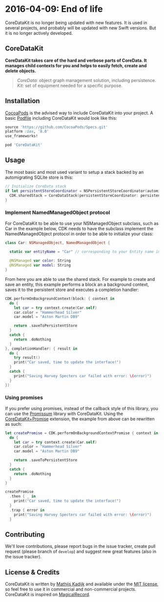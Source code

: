 # 2016-04-09: End of life

CoreDataKit is no longer being updated with new features. It is used in several projects, and probably will be updated with new Swift versions. But it is no longer actively developed.

## CoreDataKit

**CoreDataKit takes care of the hard and verbose parts of CoreData. It manages child contexts for you and helps to easily fetch, create and delete objects.**

> *CoreData:* object graph management solution, including persistence. *Kit:* set of equipment needed for a specific purpose.

## Installation

[CocoaPods](http://cocoapods.org) is the advised way to include CoreDataKit into your project. A basic [Podfile](http://cocoapods.org/#get_started) including CoreDataKit would look like this:

```ruby
source 'https://github.com/CocoaPods/Specs.git'
platform :ios, '8.0'
use_frameworks!

pod 'CoreDataKit'
```

## Usage

The most basic and most used variant to setup a stack backed by an automigrating SQLite store is this:
```swift
// Initialize CoreData stack
if let persistentStoreCoordinator = NSPersistentStoreCoordinator(automigrating: true) {
  CDK.sharedStack = CoreDataStack(persistentStoreCoordinator: persistentStoreCoordinator)
}
```

### Implement NamedManagedObject protocol

For CoreDataKit to be able to use your NSManagedObject subclass, such as Car in the example below, CDK needs to have the subclass implement the NamedManagedObject protocol in order to be able to initialize your class:

```swift
class Car: NSManagedObject, NamedManagedObject {

  static var entityName = "Car" // corresponding to your Entity name in your xcdatamodeld
  
  @NSManaged var color: String
  @NSManaged var model: String
}

```

From here you are able to use the shared stack. For example to create and save an entity, this example performs a block an a background context, saves it to the persistent store and executes a completion handler:
```swift
CDK.performOnBackgroundContext(block: { context in
  do {
    let car = try context.create(Car.self)
    car.color = "Hammerhead Silver"
    car.model = "Aston Martin DB9"

    return .saveToPersistentStore
  }
  catch {
    return .doNothing
  }
}, completionHandler: { result in
  do {
    try result()
    print("Car saved, time to update the interface!")
  }
  catch {
    print("Saving Harvey Specters car failed with error: \(error)")
  }
})
```

### Using promises

If you prefer using promises, instead of the callback style of this library, you can use the  [Promissum](https://github.com/tomlokhorst/Promissum) library with CoreDataKit. Using the [CoreDataKit+Promise](https://github.com/tomlokhorst/Promissum/blob/develop/extensions/PromissumExtensions/CoreDataKit%2BPromise.swift) extension, the example from above can be rewritten as such:
```swift
let createPromise = CDK.performOnBackgroundContextPromise { context in
  do {
    let car = try context.create(Car.self)
    car.color = "Hammerhead Silver"
    car.model = "Aston Martin DB9"

    return .saveToPersistentStore
  }
  catch {
    return .doNothing
  }
}

createPromise
  .then { _ in
    print("Car saved, time to update the interface!")
  }
  .trap { error in
    print("Saving Harvey Specters car failed with error: \(error)")
  }
```

## Contributing

We'll love contributions, please report bugs in the issue tracker, create pull request (please branch of `develop`) and suggest new great features (also in the issue tracker).

## License & Credits

CoreDataKit is written by [Mathijs Kadijk](https://github.com/mac-cain13) and available under the [MIT license](LICENSE), so feel free to use it in commercial and non-commercial projects. CoreDataKit is inspired on [MagicalRecord](https://github.com/magicalpanda/MagicalRecord).
